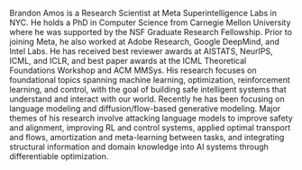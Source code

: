 Brandon Amos is a Research Scientist at Meta Superintelligence Labs in NYC.
He holds a PhD in Computer Science from Carnegie Mellon University where
he was supported by the NSF Graduate Research Fellowship.
Prior to joining Meta, he also worked at Adobe Research,
Google DeepMind, and Intel Labs.
He has received best reviewer awards at AISTATS, NeurIPS, ICML, and ICLR,
and best paper awards at the ICML Theoretical Foundations Workshop
and ACM MMSys.
His research focuses on foundational topics spanning machine learning,
optimization, reinforcement learning, and control, with the goal of
building safe intelligent systems that understand and interact with
our world. Recently he has been focusing on language modeling and
diffusion/flow-based generative modeling. Major themes of his research
involve attacking language models to improve safety and alignment,
improving RL and control systems, applied optimal transport and flows,
amortization and meta-learning between tasks, and integrating
structural information and domain knowledge into AI systems through
differentiable optimization.
